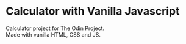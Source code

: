# Calculator with Vanilla Javascript

Calculator project for The Odin Project. <br>
Made with vanilla HTML, CSS and JS.
